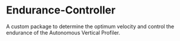 # Endurance-Controller
A custom package to determine the optimum velocity and control the endurance of the Autonomous Vertical Profiler.

